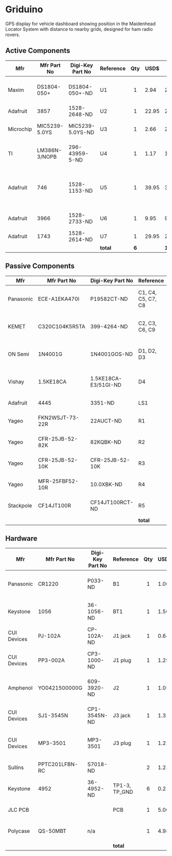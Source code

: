 # Griduino
GPS display for vehicle dashboard showing position in the Maidenhead Locator System with distance to nearby grids, designed for ham radio rovers.

## Active Components
| Mfr         | Mfr Part No     | Digi-Key Part No | Reference | Qty   | USD$  | Ext$   | Description  |
| ----------- | --------------- | ---------------- | --------- | :---: | ----- | ------ | ------------ |
| Maxim       | DS1804-050+     | DS1804-050+-ND   | U1        |  1    |  2.94 |   2.94 | IC Digital Pot 50KOHM 100-tap |
| Adafruit    | 3857            | 1528-2648-ND     | U2        |  1    | 22.95 |  22.95 | Feather M4 Express |
| Microchip   | MIC5239-5.0YS   | MIC5239-5.0YS-ND | U3        |  1    |  2.66 |   2.66 | IC Linear Regulator 5v 500mA |
| TI          | LM386N-3/NOPB   | 296-43959-5-ND   | U4        |  1    |  1.17 |   1.17 | Audio Amp, Mono LM386 700MW |
| Adafruit    | 746             | 1528-1153-ND     | U5        |  1    | 39.95 |  39.95 | Ultimate GPS, 66 channel (do not buy part #4279) |
| Adafruit    | 3966            | 1528-2733-ND     | U6        |  1    |  9.95 |   9.95 | BMP-388 Barometric Pressure |
| Adafruit    | 1743            | 1528-2614-ND     | U7        |  1    | 29.95 |  29.95 | TFT Display  |
|             |                 |                  | **total** | **6** |       | **109.57** |     |

## Passive Components
| Mfr         | Mfr Part No     | Digi-Key Part No     | Reference          |  Qty   | USD$  | Ext$   | Description  |
| ----------- | --------------- | -------------------- | ------------------ | :----: | ----- | ------ | ------------ |
| Panasonic   | ECE-A1EKA470I   | P19582CT-ND          | C1, C4, C5, C7, C8 |    5   |  0.27 |   1.35 | CAP Electrolytic 47UF 20% 25v radial |
| KEMET       | C320C104K5R5TA  | 399-4264-ND          | C2, C3, C6, C9     |    4   |  0.22 |   0.88 | CAP Ceramic 0.1UF 50V X7R radial |
| ON Semi     | 1N4001G         | 1N4001GOS-ND         | D1, D2, D3         |    3   |  0.21 |   0.63 | Gen Purpose Diode 50V 1A |
| Vishay      | 1.5KE18CA       | 1.5KE18CA-E3/51GI-ND | D4                 |    1   |  1.21 |   1.21 | Zener Diode 25.2v Clamp |
| Adafruit    | 4445            | 3351-ND              | LS1                |    1   |  3.95 |   3.95 | Speaker, 3W 4ohm |
| Yageo       | FKN2WSJT-73-22R | 22AUCT-ND            | R1                 |    1   |  0.34 |   0.34 | RES 22-ohm 2W 5% axial |
| Yageo       | CFR-25JB-52-82K | 82KQBK-ND            | R2                 |    1   |  0.10 |   0.10 | RES 82K 1/4W 5% axial |
| Yageo       | CFR-25JB-52-10K | CFR-25JB-52-10K      | R3                 |    1   |  0.10 |   0.10 | RES 10K 1/4W 1% axial |
| Yageo       | MFR-25FBF52-10R | 10.0XBK-ND           | R4                 |    1   |  0.10 |   0.10 | RES 10-ohm 1/4W 1% axial |
| Stackpole   | CF14JT100R      | CF14JT100RCT-ND      | R5                 |    1   |  0.10 |   0.10 | RES 100-ohm 1/4W 5% axial |
|             |                 |                      | **total**          | **16** |       | **8.76** |     |

## Hardware
| Mfr         | Mfr Part No     | Digi-Key Part No | Reference     |  Qty  | USD$  | Ext$   | Description  |
| ----------- | --------------- | ---------------- | ------------- | :---: | ----- | ------ | ------------ |
| Panasonic   | CR1220          | P033-ND          | B1            |   1   |  1.00 |   1.00 | Lithium Battery 3-volt Coin Cell |
| Keystone    | 1056            | 36-1056-ND       | BT1           |   1   |  1.50 |   1.50 | Battery Holder (Open) 12.5 mm |
| CUI Devices | PJ-102A         | CP-102A-ND       | J1 jack       |   1   |  0.64 |   0.64 | Connector Power Jack 2X5.5 mm   |
| CUI Devices | PP3-002A        | CP3-1000-ND      | J1 plug       |   1   |  1.29 |   1.29 | Connector Power Plug 2.1X5.5 mm |
| Amphenol    | YO0421500000G   | 609-3920-ND      | J2            |   1   |  1.05 |   1.05 | Connector Screw Terminal 4pin   |
| CUI Devices | SJ1-3545N       | CP1-3545N-ND     | J3 jack       |   1   |  1.31 |   1.31 | Connector 3.5mm Audio Stereo Jack |
| CUI Devices | MP3-3501        | MP3-3501         | J3 plug       |   1   |  1.22 |   1.22 | Connector 3.5mm Audio Mono Plug |
| Sullins     | PPTC201LFBN-RC  | S7018-ND         |               |   2   |  1.23 |   2.46 | Connector 20-pos 0.1 Tin (LCD)  |
| Keystone    | 4952            | 36-4952-ND       | TP1-3, TP_GND |   6   |  0.21 |   0.84 | PC Test Point Loop |
| JLC PCB     |                 |                  | PCB           |   1   |  5.00 |   5.00 | Printed Circuit Board |
| Polycase    | QS-50MBT        | n/a              |               |   1   |  4.98 |   4.98 | Plastic Case, 4.5 x 3.5 x 1.25 |
|             |                 |                  | **total**     |       |       | **21.29** |     |
